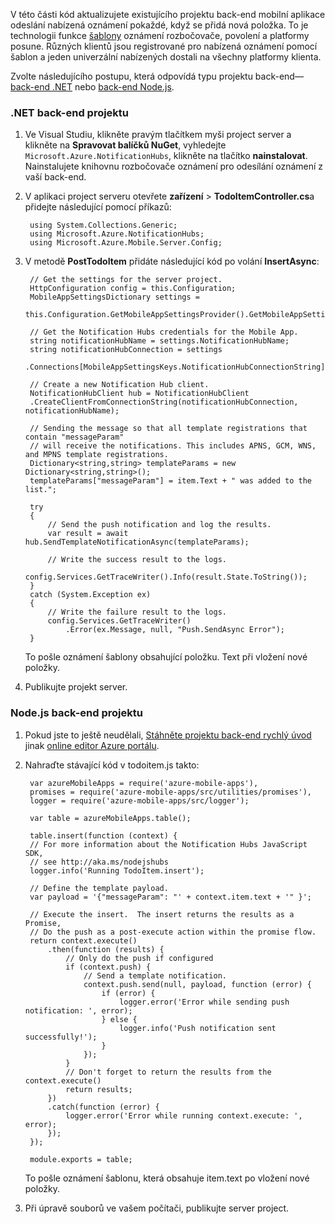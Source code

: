V této části kód aktualizujete existujícího projektu back-end mobilní aplikace odeslání nabízená oznámení pokaždé, když se přidá nová položka. To je technologii funkce [šablony](../articles/notification-hubs/notification-hubs-templates-cross-platform-push-messages.md) oznámení rozbočovače, povolení a platformy posune. Různých klientů jsou registrované pro nabízená oznámení pomocí šablon a jeden univerzální nabízených dostali na všechny platformy klienta.

Zvolte následujícího postupu, která odpovídá typu projektu back-end&mdash; [back-end .NET](#dotnet) nebo [back-end Node.js](#nodejs).

### <a name="dotnet"></a>.NET back-end projektu
1. Ve Visual Studiu, klikněte pravým tlačítkem myši project server a klikněte na **Spravovat balíčků NuGet**, vyhledejte `Microsoft.Azure.NotificationHubs`, klikněte na tlačítko **nainstalovat**. Nainstalujete knihovnu rozbočovače oznámení pro odesílání oznámení z vaší back-end.

3. V aplikaci project serveru otevřete **zařízení** > **TodoItemController.cs**a přidejte následující pomocí příkazů:

        using System.Collections.Generic;
        using Microsoft.Azure.NotificationHubs;
        using Microsoft.Azure.Mobile.Server.Config;
    

2. V metodě **PostTodoItem** přidáte následující kód po volání **InsertAsync**:  

        // Get the settings for the server project.
        HttpConfiguration config = this.Configuration;
        MobileAppSettingsDictionary settings = 
            this.Configuration.GetMobileAppSettingsProvider().GetMobileAppSettings();
        
        // Get the Notification Hubs credentials for the Mobile App.
        string notificationHubName = settings.NotificationHubName;
        string notificationHubConnection = settings
            .Connections[MobileAppSettingsKeys.NotificationHubConnectionString].ConnectionString;

        // Create a new Notification Hub client.
        NotificationHubClient hub = NotificationHubClient
        .CreateClientFromConnectionString(notificationHubConnection, notificationHubName);

        // Sending the message so that all template registrations that contain "messageParam"
        // will receive the notifications. This includes APNS, GCM, WNS, and MPNS template registrations.
        Dictionary<string,string> templateParams = new Dictionary<string,string>();
        templateParams["messageParam"] = item.Text + " was added to the list.";

        try
        {
            // Send the push notification and log the results.
            var result = await hub.SendTemplateNotificationAsync(templateParams);

            // Write the success result to the logs.
            config.Services.GetTraceWriter().Info(result.State.ToString());
        }
        catch (System.Exception ex)
        {
            // Write the failure result to the logs.
            config.Services.GetTraceWriter()
                .Error(ex.Message, null, "Push.SendAsync Error");
        }

    To pošle oznámení šablony obsahující položku. Text při vložení nové položky.

4. Publikujte projekt server. 

### <a name="nodejs"></a>Node.js back-end projektu

1. Pokud jste to ještě neudělali, [Stáhněte projektu back-end rychlý úvod](app-service-mobile-node-backend-how-to-use-server-sdk.md#download-quickstart) jinak [online editor Azure portálu](app-service-mobile-node-backend-how-to-use-server-sdk.md#online-editor).

2. Nahraďte stávající kód v todoitem.js takto:

        var azureMobileApps = require('azure-mobile-apps'),
        promises = require('azure-mobile-apps/src/utilities/promises'),
        logger = require('azure-mobile-apps/src/logger');
    
        var table = azureMobileApps.table();
        
        table.insert(function (context) {
        // For more information about the Notification Hubs JavaScript SDK, 
        // see http://aka.ms/nodejshubs
        logger.info('Running TodoItem.insert');
        
        // Define the template payload.
        var payload = '{"messageParam": "' + context.item.text + '" }';  
        
        // Execute the insert.  The insert returns the results as a Promise,
        // Do the push as a post-execute action within the promise flow.
        return context.execute()
            .then(function (results) {
                // Only do the push if configured
                if (context.push) {
                    // Send a template notification.
                    context.push.send(null, payload, function (error) {
                        if (error) {
                            logger.error('Error while sending push notification: ', error);
                        } else {
                            logger.info('Push notification sent successfully!');
                        }
                    });
                }
                // Don't forget to return the results from the context.execute()
                return results;
            })
            .catch(function (error) {
                logger.error('Error while running context.execute: ', error);
            });
        });

        module.exports = table;  

    To pošle oznámení šablonu, která obsahuje item.text po vložení nové položky.

2. Při úpravě souborů ve vašem počítači, publikujte server project.
